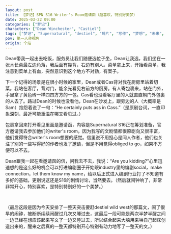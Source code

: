 ```yaml
---
layout: post
title: 【梦记】SPN S16 Writer's Room邀请函（超喜欢，特别好美梦）
date: 2025-03-22 09:00
categories: ["梦记"]
characters: ["Dean Winchester", "Castiel"]
tags: ["梦记", "Supernatural", "destiel", "碎片", "写作", "梦想", "未来", "案件"]
pov: 第一人称视角
origin: 个站
---
```


Dean带我一起出去吃饭，服务员让我们随便选位子坐，Dean让我选，我们坐在一张木长桌最左边角落，我后面有靠背，右边有别人。菜单拿上来，开始看菜单，我注意到菜单上有血，突然意识到这个地方不对劲，有案子。

下一个记得的场景是在很小时候的家里，Dean或者Cas背对我在厨房里站着切菜。我站在客厅，背对门，能余光看见右前方的厨房。有人寄包裹来，站在门外，手里拿了黄色砖一样四四方方的一包。Cas看也没看客厅里的人就直直朝门外包裹的人去了。路过Dean的时候也没看他，Dean在沙发上，跟旁边的人（大概率是Sam）抱怨着说了一句：“He certainly puts ass in Cass.”（是原剧台词，一直印象深刻，最近可能重温在哪又看见过。）

包裹拿回来打开看见里面是邀请函，内容是Supernatural S16正在筹划准备，官方邀请我去参加他们的writer's room，因为我写的文剧情都很原剧向又很丰富，他们觉得符合writer's room想要的感觉。信里说不用担心是同人作者，他们也关注了别的一些写得好的作者也发了邀请，但是不用觉得obliged to go，如果不方便可以不去。

Dean跟我一起在看邀请函的信，问我去不去，我说：“Are you kidding?”心里迅速想的是这么好的机会可以打进编剧圈子开始跟industry里的编剧social，make connection，let them know my name，给以后正式进入编剧行业打了不知道有多好的基础，更别说这还是S16的剧情讨论，当然要去。（然后就闹钟响了，非常非常开心，特别喜欢，是特别特别好的一个美梦。）

<br>

（最后这段是因为今天安排了一整天突击要赶destiel wild west的那篇文，闹了很早的闹钟，被断断续续闹醒过几次又睡过去，这最后一段可能是两次半梦半醒之间一边已经在想应该起来写文了一边又睡过去，所以结合起来大脑用来哄自己起床创造出来的，醒来之后真的一整天都特别开心特别有动力地写了一整天的文。）
